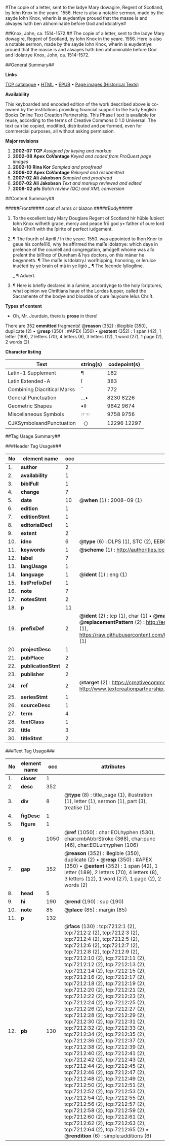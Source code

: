#The copie of a letter, sent to the ladye Mary dowagire, Regent of Scotland, by Iohn Knox in the yeare. 1556. Here is also a notable sermon, made by the sayde Iohn Knox, wherin is euydentlye proued that the masse is and alwayes hath ben abhominable before God and idolatrye#

##Knox, John, ca. 1514-1572.##
The copie of a letter, sent to the ladye Mary dowagire, Regent of Scotland, by Iohn Knox in the yeare. 1556. Here is also a notable sermon, made by the sayde Iohn Knox, wherin is euydentlye proued that the masse is and alwayes hath ben abhominable before God and idolatrye
Knox, John, ca. 1514-1572.

##General Summary##

**Links**

[TCP catalogue](http://www.ota.ox.ac.uk/tcp/)  • 
[HTML](http://tei.it.ox.ac.uk/tcp/Texts-HTML/free/A04/A04924.html)  • 
[EPUB](http://tei.it.ox.ac.uk/tcp/Texts-EPUB/free/A04/A04924.epub) • 
[Page images (Historical Texts)](https://data.historicaltexts.jisc.ac.uk/view?pubId=eebo-99842547e&pageId=eebo-99842547e-7212-1)

**Availability**

This keyboarded and encoded edition of the
	       work described above is co-owned by the institutions
	       providing financial support to the Early English Books
	       Online Text Creation Partnership. This Phase I text is
	       available for reuse, according to the terms of Creative
	       Commons 0 1.0 Universal. The text can be copied,
	       modified, distributed and performed, even for
	       commercial purposes, all without asking permission.

**Major revisions**

1. __2002-07__ __TCP__ *Assigned for keying and markup*
1. __2002-08__ __Apex CoVantage__ *Keyed and coded from ProQuest page images*
1. __2002-10__ __Rina Kor__ *Sampled and proofread*
1. __2006-02__ __Apex CoVantage__ *Rekeyed and resubmitted*
1. __2007-02__ __Ali Jakobson__ *Sampled and proofread*
1. __2007-02__ __Ali Jakobson__ *Text and markup reviewed and edited*
1. __2008-02__ __pfs__ *Batch review (QC) and XML conversion*

##Content Summary##

#####Front#####
coat of arms or blazon
#####Body#####

1. To the excellent lady Mary Dougiare Regent of Scotland hir hūble ſubiect Iohn Knox wiſheth grace, mercy and peace frō god y• father of oure lord Ieſus Chriſt with the ſpirite of perfect iudgement.

1. ¶ The fourth of Aprill / In the yeare. 1550. was appointed to Ihon Knor to geue his confeſſiō, why he affirmed the maſſe idolatrye: which daye in preſence of the counſell and congregation, amōgeſt whome was alſo preſent the biſſhop of Dureham & hys doctors, on this māner he begynneth.
¶ The maſſe is Idolatry.I worſhipping, honoring, or ſeruice inuēted by ye brain of mā in ye ligiō
    _ ¶ The ſeconde ſyllogiſme.

    _ ¶ Aduert.

1. ¶ Here is briefly declared in a ſumine, accordynge to the holy ſcriptures, what opinion we Chriſtians haue of the Lordes ſupper, called the Sacramente of the bodye and bloudde of oure ſauyoure Ieſus Chriſt.

**Types of content**

  * Oh, Mr. Jourdain, there is **prose** in there!

There are 352 **ommitted** fragments! 
 @__reason__ (352) : illegible (350), duplicate (2)  •  @__resp__ (350) : #APEX (350)  •  @__extent__ (352) : 1 span (42), 1 letter (189), 2 letters (70), 4 letters (8), 3 letters (12), 1 word (27), 1 page (2), 2 words (2)

**Character listing**


|Text|string(s)|codepoint(s)|
|---|---|---|
|Latin-1 Supplement|¶|182|
|Latin Extended-A|ſ|383|
|Combining             Diacritical Marks|̄|772|
|General Punctuation|…•|8230 8226|
|Geometric Shapes|▪◊|9642 9674|
|Miscellaneous Symbols|☞☜|9758 9756|
|CJKSymbolsandPunctuation|〈〉|12296 12297|

##Tag Usage Summary##

###Header Tag Usage###

|No|element name|occ|attributes|
|---|---|---|---|
|1.|__author__|2||
|2.|__availability__|1||
|3.|__biblFull__|1||
|4.|__change__|7||
|5.|__date__|10| @__when__ (1) : 2008-09 (1)|
|6.|__edition__|1||
|7.|__editionStmt__|1||
|8.|__editorialDecl__|1||
|9.|__extent__|2||
|10.|__idno__|6| @__type__ (6) : DLPS (1), STC (2), EEBO-CITATION (1), PROQUEST (1), VID (1)|
|11.|__keywords__|1| @__scheme__ (1) : http://authorities.loc.gov/ (1)|
|12.|__label__|7||
|13.|__langUsage__|1||
|14.|__language__|1| @__ident__ (1) : eng (1)|
|15.|__listPrefixDef__|1||
|16.|__note__|7||
|17.|__notesStmt__|2||
|18.|__p__|11||
|19.|__prefixDef__|2| @__ident__ (2) : tcp (1), char (1)  •  @__matchPattern__ (2) : ([0-9\-]+):([0-9IVX]+) (1), (.+) (1)  •  @__replacementPattern__ (2) : http://eebo.chadwyck.com/downloadtiff?vid=$1&page=$2 (1), https://raw.githubusercontent.com/textcreationpartnership/Texts/master/tcpchars.xml#$1 (1)|
|20.|__projectDesc__|1||
|21.|__pubPlace__|2||
|22.|__publicationStmt__|2||
|23.|__publisher__|2||
|24.|__ref__|2| @__target__ (2) : https://creativecommons.org/publicdomain/zero/1.0/ (1), http://www.textcreationpartnership.org/docs/. (1)|
|25.|__seriesStmt__|1||
|26.|__sourceDesc__|1||
|27.|__term__|4||
|28.|__textClass__|1||
|29.|__title__|3||
|30.|__titleStmt__|2||


###Text Tag Usage###

|No|element name|occ|attributes|
|---|---|---|---|
|1.|__closer__|1||
|2.|__desc__|352||
|3.|__div__|8| @__type__ (8) : title_page (1), illustration (1), letter (1), sermon (1), part (3), treatise (1)|
|4.|__figDesc__|1||
|5.|__figure__|1||
|6.|__g__|1050| @__ref__ (1050) : char:EOLhyphen (530), char:cmbAbbrStroke (368), char:punc (46), char:EOLunhyphen (106)|
|7.|__gap__|352| @__reason__ (352) : illegible (350), duplicate (2)  •  @__resp__ (350) : #APEX (350)  •  @__extent__ (352) : 1 span (42), 1 letter (189), 2 letters (70), 4 letters (8), 3 letters (12), 1 word (27), 1 page (2), 2 words (2)|
|8.|__head__|5||
|9.|__hi__|190| @__rend__ (190) : sup (190)|
|10.|__note__|85| @__place__ (85) : margin (85)|
|11.|__p__|132||
|12.|__pb__|130| @__facs__ (130) : tcp:7212:1 (2), tcp:7212:2 (2), tcp:7212:3 (2), tcp:7212:4 (2), tcp:7212:5 (2), tcp:7212:6 (2), tcp:7212:7 (2), tcp:7212:8 (2), tcp:7212:9 (2), tcp:7212:10 (2), tcp:7212:11 (2), tcp:7212:12 (2), tcp:7212:13 (2), tcp:7212:14 (2), tcp:7212:15 (2), tcp:7212:16 (2), tcp:7212:17 (2), tcp:7212:18 (2), tcp:7212:19 (2), tcp:7212:20 (2), tcp:7212:21 (2), tcp:7212:22 (2), tcp:7212:23 (2), tcp:7212:24 (2), tcp:7212:25 (2), tcp:7212:26 (2), tcp:7212:27 (2), tcp:7212:28 (2), tcp:7212:29 (2), tcp:7212:30 (2), tcp:7212:31 (2), tcp:7212:32 (2), tcp:7212:33 (2), tcp:7212:34 (2), tcp:7212:35 (2), tcp:7212:36 (2), tcp:7212:37 (2), tcp:7212:38 (2), tcp:7212:39 (2), tcp:7212:40 (2), tcp:7212:41 (2), tcp:7212:42 (2), tcp:7212:43 (2), tcp:7212:44 (2), tcp:7212:45 (2), tcp:7212:46 (2), tcp:7212:47 (2), tcp:7212:48 (2), tcp:7212:49 (2), tcp:7212:50 (2), tcp:7212:51 (2), tcp:7212:52 (2), tcp:7212:53 (2), tcp:7212:54 (2), tcp:7212:55 (2), tcp:7212:56 (2), tcp:7212:57 (2), tcp:7212:58 (2), tcp:7212:59 (2), tcp:7212:60 (2), tcp:7212:61 (2), tcp:7212:62 (2), tcp:7212:63 (2), tcp:7212:64 (2), tcp:7212:65 (2)  •  @__rendition__ (6) : simple:additions (6)|
